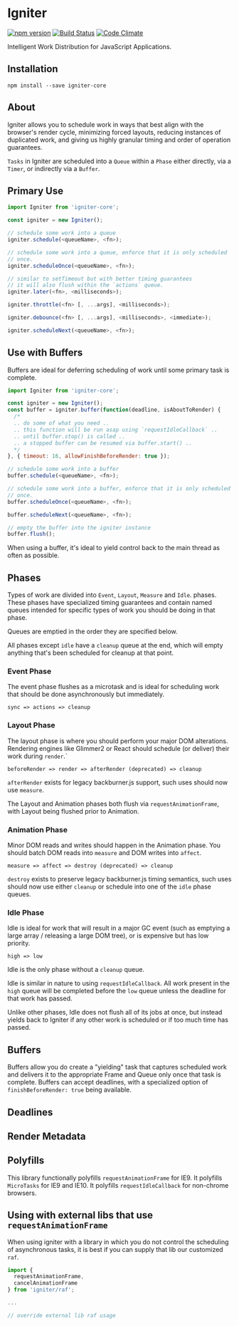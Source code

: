 # Igniter

[![npm version](https://badge.fury.io/js/igniter-core.svg)](http://badge.fury.io/js/igniter-core)
[![Build Status](https://travis-ci.org/runspired/igniter.svg)](https://travis-ci.org/runspired/igniter)
[![Code Climate](https://codeclimate.com/github/runspired/igniter/badges/gpa.svg)](https://codeclimate.com/github/runspired/igniter)

Intelligent Work Distribution for JavaScript Applications.

## Installation

`npm install --save igniter-core`

## About

Igniter allows you to schedule work in ways that best align with
the browser's render cycle, minimizing forced layouts, reducing
instances of duplicated work, and giving us highly granular timing
and order of operation guarantees.

`Tasks` in Igniter are scheduled into a `Queue` within a `Phase` either
directly, via a `Timer`, or indirectly via a `Buffer`.

## Primary Use

```js
import Igniter from 'igniter-core';

const igniter = new Igniter();

// schedule some work into a queue
igniter.schedule(<queueName>, <fn>);

// schedule some work into a queue, enforce that it is only scheduled
// once.
igniter.scheduleOnce(<queueName>, <fn>);

// similar to setTimeout but with better timing guarantees
// it will also flush within the `actions` queue.
igniter.later(<fn>, <milliseconds>);

igniter.throttle(<fn> [, ...args], <milliseconds>);

igniter.debounce(<fn> [, ...args], <milliseconds>, <immediate>);

igniter.scheduleNext(<queueName>, <fn>);
```

## Use with Buffers

Buffers are ideal for deferring scheduling of work until some primary
task is complete.

```js
import Igniter from 'igniter-core';

const igniter = new Igniter();
const buffer = igniter.buffer(function(deadline, isAboutToRender) {
  /*
  .. do some of what you need ..
  .. this function will be run asap using `requestIdleCallback` ..
  .. until buffer.stop() is called ..
  .. a stopped buffer can be resumed via buffer.start() ..
  */
}, { timeout: 16, allowFinishBeforeRender: true });

// schedule some work into a buffer
buffer.schedule(<queueName>, <fn>);

// schedule some work into a buffer, enforce that it is only scheduled
// once.
buffer.scheduleOnce(<queueName>, <fn>);

buffer.scheduleNext(<queueName>, <fn>);

// empty the buffer into the igniter instance
buffer.flush();
```

When using a buffer, it's ideal to yield control back to the main thread
as often as possible.

## Phases

Types of work are divided into `Event`, `Layout`, `Measure` and `Idle`.
phases. These phases have specialized timing guarantees and contain named
queues intended for specific types of work you should be doing in that phase.

Queues are emptied in the order they are specified below.

All phases except `idle` have a `cleanup` queue at the end, which will
empty anything that's been scheduled for cleanup at that point.


### Event Phase

The event phase flushes as a microtask and is ideal for scheduling work
that should be done asynchronously but immediately.

```
sync => actions => cleanup
```

### Layout Phase

The layout phase is where you should perform your major DOM alterations.
Rendering engines like Glimmer2 or React should schedule (or deliver)
their work during `render`.`

```
beforeRender => render => afterRender (deprecated) => cleanup
```

`afterRender` exists for legacy backburner.js support, such uses should
now use `measure`.

The Layout and Animation phases both flush via `requestAnimationFrame`,
with Layout being flushed prior to Animation.

### Animation Phase

Minor DOM reads and writes should happen in the Animation phase. You should
batch DOM reads into `measure` and DOM writes into `affect`.

```
measure => affect => destroy (deprecated) => cleanup
```

`destroy` exists to preserve legacy backburner.js timing semantics, such
uses should now use either `cleanup` or schedule into one of the `idle`
phase queues.

### Idle Phase

Idle is ideal for work that will result in a major GC event (such as
emptying a large array / releasing a large DOM tree), or is expensive
 but has low priority.


```
high => low
```

Idle is the only phase without a `cleanup` queue.

Idle is similar in nature to using `requestIdleCallback`.  All work
present in the `high` queue will be completed before the `low` queue
unless the deadline for that work has passed.

Unlike other phases, Idle does not flush all of its jobs at once, but
instead yields back to Igniter if any other work is scheduled or if
too much time has passed.

## Buffers

Buffers allow you do create a "yielding" task that captures scheduled work
and delivers it to the appropriate Frame and Queue only once that task
is complete.  Buffers can accept deadlines, with a specialized option of
`finishBeforeRender: true` being available.

## Deadlines

## Render Metadata

## Polyfills

This library functionally polyfills `requestAnimationFrame` for IE9.
It polyfills `MicroTasks` for IE9 and IE10.
It polyfills `requestIdleCallback` for non-chrome browsers.

## Using with external libs that use `requestAnimationFrame`

When using igniter with a library in which you do not control the scheduling
of asynchronous tasks, it is best if you can supply that lib our customized
`raf`.

```js
import {
  requestAnimationFrame,
  cancelAnimationFrame
} from 'igniter/raf';

...

// override external lib raf usage
```

